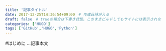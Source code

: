 ```yaml
---
title: '記事タイトル'
date: 2017-12-25T14:36:54+09:00　# 作成日時が入る
draft: false　# trueの場合は下書き状態。このままビルドしてもサイトには表示されな
categories: ['HUGO']
tags: ['GitHub','HUGO','Python']
---
```


#はじめに
...記事本文
